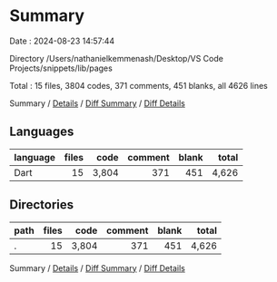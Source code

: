 # Summary

Date : 2024-08-23 14:57:44

Directory /Users/nathanielkemmenash/Desktop/VS Code Projects/snippets/lib/pages

Total : 15 files,  3804 codes, 371 comments, 451 blanks, all 4626 lines

Summary / [Details](details.md) / [Diff Summary](diff.md) / [Diff Details](diff-details.md)

## Languages
| language | files | code | comment | blank | total |
| :--- | ---: | ---: | ---: | ---: | ---: |
| Dart | 15 | 3,804 | 371 | 451 | 4,626 |

## Directories
| path | files | code | comment | blank | total |
| :--- | ---: | ---: | ---: | ---: | ---: |
| . | 15 | 3,804 | 371 | 451 | 4,626 |

Summary / [Details](details.md) / [Diff Summary](diff.md) / [Diff Details](diff-details.md)